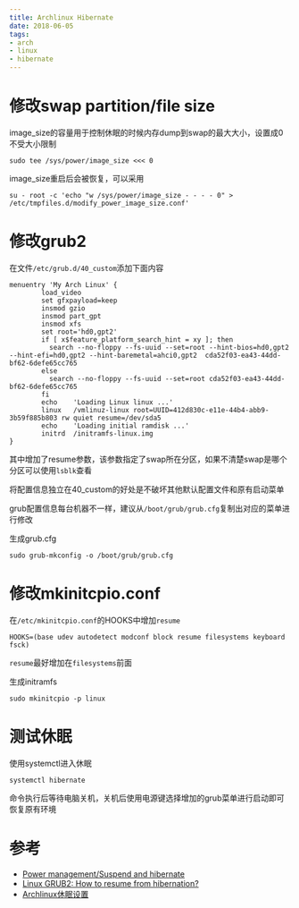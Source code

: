 ```yaml
---
title: Archlinux Hibernate
date: 2018-06-05
tags:
- arch
- linux
- hibernate
---
```



# 修改swap partition/file size

image_size的容量用于控制休眠的时候内存dump到swap的最大大小，设置成0不受大小限制

```
sudo tee /sys/power/image_size <<< 0
```

image_size重启后会被恢复，可以采用

```
su - root -c 'echo "w /sys/power/image_size - - - - 0" > /etc/tmpfiles.d/modify_power_image_size.conf'
```

# 修改grub2

在文件`/etc/grub.d/40_custom`添加下面内容

```
menuentry 'My Arch Linux' {
        load_video
        set gfxpayload=keep
        insmod gzio
        insmod part_gpt
        insmod xfs
        set root='hd0,gpt2'
        if [ x$feature_platform_search_hint = xy ]; then
          search --no-floppy --fs-uuid --set=root --hint-bios=hd0,gpt2 --hint-efi=hd0,gpt2 --hint-baremetal=ahci0,gpt2  cda52f03-ea43-44dd-bf62-6defe65cc765
        else
          search --no-floppy --fs-uuid --set=root cda52f03-ea43-44dd-bf62-6defe65cc765
        fi
        echo    'Loading Linux linux ...'
        linux   /vmlinuz-linux root=UUID=412d830c-e11e-44b4-abb9-3b59f885b803 rw quiet resume=/dev/sda5
        echo    'Loading initial ramdisk ...'
        initrd  /initramfs-linux.img
}
```

其中增加了resume参数，该参数指定了swap所在分区，如果不清楚swap是哪个分区可以使用`lsblk`查看

将配置信息独立在40_custom的好处是不破坏其他默认配置文件和原有启动菜单

grub配置信息每台机器不一样，建议从`/boot/grub/grub.cfg`复制出对应的菜单进行修改

生成grub.cfg

```
sudo grub-mkconfig -o /boot/grub/grub.cfg
```

# 修改mkinitcpio.conf

在`/etc/mkinitcpio.conf`的HOOKS中增加`resume`

```
HOOKS=(base udev autodetect modconf block resume filesystems keyboard fsck)
```

`resume`最好增加在`filesystems`前面

生成initramfs

```
sudo mkinitcpio -p linux
```

# 测试休眠

使用systemctl进入休眠

```
systemctl hibernate
```

命令执行后等待电脑关机，关机后使用电源键选择增加的grub菜单进行启动即可恢复原有环境

# 参考

- [Power management/Suspend and hibernate](https://wiki.archlinux.org/index.php/Power_management/Suspend_and_hibernate#Hibernation)
- [Linux GRUB2: How to resume from hibernation?](https://superuser.com/questions/383140/linux-grub2-how-to-resume-from-hibernation)
- [Archlinux休眠设置](http://www.cnblogs.com/xiaozhang9/p/6443478.html)
